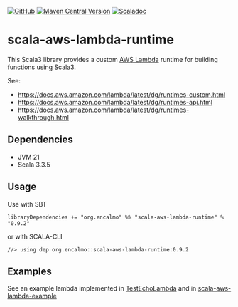<a href="https://github.com/encalmo/scala-aws-lambda-runtime">![GitHub](https://img.shields.io/badge/github-%23121011.svg?style=for-the-badge&logo=github&logoColor=white)</a> <a href="https://central.sonatype.com/artifact/org.encalmo/opaque-type_3" target="_blank">![Maven Central Version](https://img.shields.io/maven-central/v/org.encalmo/opaque-type_3?style=for-the-badge)</a> <a href="https://encalmo.github.io/scala-aws-lambda-runtime/scaladoc/org/encalmo/lambda.html" target="_blank"><img alt="Scaladoc" src="https://img.shields.io/badge/docs-scaladoc-red?style=for-the-badge"></a>

# scala-aws-lambda-runtime

This Scala3 library provides a custom [AWS Lambda](https://aws.amazon.com/pm/lambda) runtime for building functions using Scala3.

See: 
- https://docs.aws.amazon.com/lambda/latest/dg/runtimes-custom.html
- https://docs.aws.amazon.com/lambda/latest/dg/runtimes-api.html
- https://docs.aws.amazon.com/lambda/latest/dg/runtimes-walkthrough.html

## Dependencies

- JVM 21
- Scala 3.3.5

## Usage

Use with SBT

    libraryDependencies += "org.encalmo" %% "scala-aws-lambda-runtime" % "0.9.2"

or with SCALA-CLI

    //> using dep org.encalmo::scala-aws-lambda-runtime:0.9.2

## Examples

See an example lambda implemented in [TestEchoLambda](https://github.com/encalmo/scala-aws-lambda-runtime/blob/main/TestEchoLambda.scala) and in [scala-aws-lambda-example](https://github.com/encalmo/scala-aws-lambda-example)
